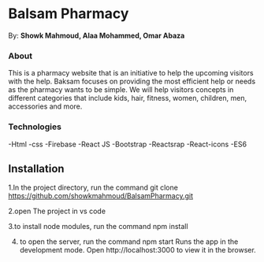 # <h1> Balsam Pharmacy </h1>

By: **Showk Mahmoud, Alaa Mohammed, Omar Abaza**


 ### About
This is a pharmacy website that is an initiative to help the
upcoming visitors with the help. Baksam focuses on providing the
most efficient help or needs as the pharmacy wants to be simple. We
will help visitors concepts in different categories that include
kids, hair, fitness, women, children, men, accessories and more.

### Technologies
-Html
-css
-Firebase
-React JS
-Bootstrap
-Reactsrap
-React-icons
-ES6

## Installation 
1.In the project directory, run the command
git clone
https://github.com/showkmahmoud/BalsamPharmacy.git

2.open The project in vs code

3.to install node modules, run the command
npm install

4. to open the server, run the command
npm start
Runs the app in the development mode.
Open http://localhost:3000 to view it in the browser.
